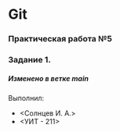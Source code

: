 # Git
### Практическая работа №5
### Задание 1.
##### Изменено в ветке main
Выполнил:
* <Солнцев И. А.>
* <УИТ - 211>